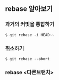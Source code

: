 ## rebase 알아보기

### 과거의 커밋을 통합하기

```
$ git rebase -i HEAD~~
```

### 취소하기

```
$ git rebase --abort
```

### rebase <다른브랜치>


